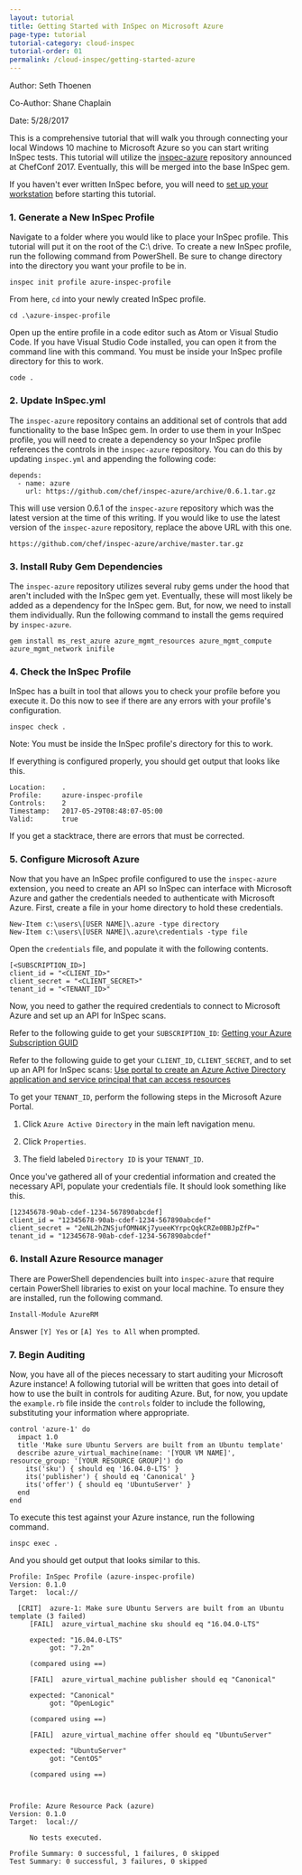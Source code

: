 ```yaml
---
layout: tutorial
title: Getting Started with InSpec on Microsoft Azure 
page-type: tutorial
tutorial-category: cloud-inspec
tutorial-order: 01
permalink: /cloud-inspec/getting-started-azure
---
```


Author: Seth Thoenen

Co-Author: Shane Chaplain

Date: 5/28/2017

This is a comprehensive tutorial that will walk you through connecting your local Windows 10 machine to Microsoft Azure so you can start writing InSpec tests. This tutorial will utilize the [inspec-azure](https://github.com/chef/inspec-azure) repository announced at ChefConf 2017. Eventually, this will be merged into the base InSpec gem.

If you haven't ever written InSpec before, you will need to [set up your workstation](/inspec/workstation-setup) before starting this tutorial.

### 1. Generate a New InSpec Profile

Navigate to a folder where you would like to place your InSpec profile. This tutorial will put it on the root of the C:\ drive. To create a new InSpec profile, run the following command from PowerShell. Be sure to change directory into the directory you want your profile to be in.

```
inspec init profile azure-inspec-profile
```

From here, `cd` into your newly created InSpec profile.

```
cd .\azure-inspec-profile
```

Open up the entire profile in a code editor such as Atom or Visual Studio Code. If you have Visual Studio Code installed, you can open it from the command line with this command. You must be inside your InSpec profile directory for this to work.

```
code .
```

### 2. Update InSpec.yml

The `inspec-azure` repository contains an additional set of controls that add functionality to the base InSpec gem. In order to use them in your InSpec profile, you will need to create a dependency so your InSpec profile references the controls in the `inspec-azure` repository. You can do this by updating `inspec.yml` and appending the following code:

```
depends:
  - name: azure
    url: https://github.com/chef/inspec-azure/archive/0.6.1.tar.gz
```

This will use version 0.6.1 of the `inspec-azure` repository which was the latest version at the time of this writing. If you would like to use the latest version of the `inspec-azure` repository, replace the above URL with this one.

```
https://github.com/chef/inspec-azure/archive/master.tar.gz
```

### 3. Install Ruby Gem Dependencies

The `inspec-azure` repository utilizes several ruby gems under the hood that aren't included with the InSpec gem yet. Eventually, these will most likely be added as a dependency for the InSpec gem. But, for now, we need to install them individually. Run the following command to install the gems required by `inspec-azure`.

```
gem install ms_rest_azure azure_mgmt_resources azure_mgmt_compute azure_mgmt_network inifile
```

### 4. Check the InSpec Profile

InSpec has a built in tool that allows you to check your profile before you execute it. Do this now to see if there are any errors with your profile's configuration.

```
inspec check .
```

Note: You must be inside the InSpec profile's directory for this to work.

If everything is configured properly, you should get output that looks like this.

```
Location:    .
Profile:     azure-inspec-profile
Controls:    2
Timestamp:   2017-05-29T08:48:07-05:00
Valid:       true
```

If you get a stacktrace, there are errors that must be corrected.

### 5. Configure Microsoft Azure

Now that you have an InSpec profile configured to use the `inspec-azure` extension, you need to create an API so InSpec can interface with Microsoft Azure and gather the credentials needed to authenticate with Microsoft Azure. First, create a file in your home directory to hold these credentials.

```
New-Item c:\users\[USER NAME]\.azure -type directory
New-Item c:\users\[USER NAME]\.azure\credentials -type file
```

Open the `credentials` file, and populate it with the following contents.

```
[<SUBSCRIPTION_ID>]
client_id = "<CLIENT_ID>"
client_secret = "<CLIENT_SECRET>"
tenant_id = "<TENANT_ID>"
```

Now, you need to gather the required credentials to connect to Microsoft Azure and set up an API for InSpec scans.

Refer to the following guide to get your `SUBSCRIPTION_ID`: [Getting your Azure Subscription GUID](https://blogs.msdn.microsoft.com/mschray/2016/03/18/getting-your-azure-subscription-guid-new-portal/)

Refer to the following guide to get your `CLIENT_ID`, `CLIENT_SECRET`, and to set up an API for InSpec scans: [Use portal to create an Azure Active Directory application and service principal that can access resources](https://docs.microsoft.com/en-us/azure/azure-resource-manager/resource-group-create-service-principal-portal)

To get your `TENANT_ID`, perform the following steps in the Microsoft Azure Portal.

1. Click `Azure Active Directory` in the main left navigation menu.

2. Click `Properties`.

3. The field labeled `Directory ID` is your `TENANT_ID`.

Once you've gathered all of your credential information and created the necessary API, populate your credentials file. It should look something like this.

```
[12345678-90ab-cdef-1234-567890abcdef]
client_id = "12345678-90ab-cdef-1234-567890abcdef"
client_secret = "2eNL2hZNSjufOMN4Kj7yueeKYrpcQqkCRZe0BBJpZfP="
tenant_id = "12345678-90ab-cdef-1234-567890abcdef"
```

### 6. Install Azure Resource manager

There are PowerShell dependencies built into `inspec-azure` that require certain PowerShell libraries to exist on your local machine. To ensure they are installed, run the following command.

```
Install-Module AzureRM
```

Answer `[Y] Yes` or `[A] Yes to All` when prompted.

### 7. Begin Auditing

Now, you have all of the pieces necessary to start auditing your Microsoft Azure instance! A following tutorial will be written that goes into detail of how to use the built in controls for auditing Azure. But, for now, you update the `example.rb` file inside the `controls` folder to include the following, substituting your information where appropriate.

```
control 'azure-1' do
  impact 1.0
  title 'Make sure Ubuntu Servers are built from an Ubuntu template'
  describe azure_virtual_machine(name: '[YOUR VM NAME]', resource_group: '[YOUR RESOURCE GROUP]') do
    its('sku') { should eq '16.04.0-LTS' }
    its('publisher') { should eq 'Canonical' }
    its('offer') { should eq 'UbuntuServer' }
  end
end
```

To execute this test against your Azure instance, run the following command.

```
inspc exec .
```

And you should get output that looks similar to this.

```
Profile: InSpec Profile (azure-inspec-profile)
Version: 0.1.0
Target:  local://

  [CRIT]  azure-1: Make sure Ubuntu Servers are built from an Ubuntu template (3 failed)
     [FAIL]  azure_virtual_machine sku should eq "16.04.0-LTS"

     expected: "16.04.0-LTS"
          got: "7.2n"

     (compared using ==)

     [FAIL]  azure_virtual_machine publisher should eq "Canonical"

     expected: "Canonical"
          got: "OpenLogic"

     (compared using ==)

     [FAIL]  azure_virtual_machine offer should eq "UbuntuServer"

     expected: "UbuntuServer"
          got: "CentOS"

     (compared using ==)



Profile: Azure Resource Pack (azure)
Version: 0.1.0
Target:  local://

     No tests executed.

Profile Summary: 0 successful, 1 failures, 0 skipped
Test Summary: 0 successful, 3 failures, 0 skipped
```